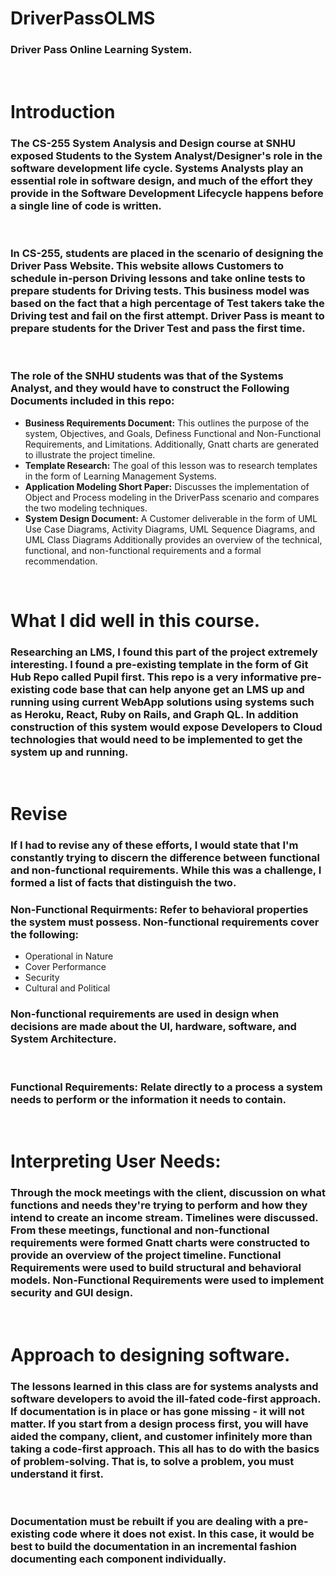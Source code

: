 # **DriverPassOLMS** 
### Driver Pass Online Learning System.

<br>

# Introduction 
###	The CS-255 System Analysis and Design course at SNHU exposed Students to the System Analyst/Designer's role in the software development life cycle. Systems Analysts play an essential role in software design, and much of the effort they provide in the Software Development Lifecycle happens before a single line of code is written. 

<br>

### In CS-255, students are placed in the scenario of designing the Driver Pass Website. This website allows Customers to schedule in-person Driving lessons and take online tests to prepare students for Driving tests. This business model was based on the fact that a high percentage of Test takers take the Driving test and fail on the first attempt. Driver Pass is meant to prepare students for the Driver Test and pass the first time.

<br>

### The role of the SNHU students was that of the Systems Analyst, and they would have to construct the Following Documents included in this repo: 

-  **Business Requirements Document:** This outlines the purpose of the system, Objectives, and Goals, Definess Functional and Non-Functional Requirements, and Limitations. Additionally, Gnatt charts are generated to illustrate the project timeline. 
- **Template Research:** The goal of this lesson was to research templates in the form of Learning Management Systems. 
- **Application Modeling Short Paper:** Discusses the implementation of Object and Process modeling in the DriverPass scenario and compares the two modeling techniques.
- **System Design Document:** A Customer deliverable in the form of UML Use Case Diagrams, Activity Diagrams, UML Sequence Diagrams, and UML Class Diagrams Additionally provides an overview of the technical, functional, and non-functional requirements and a formal recommendation. 

<br>

# What I did well in this course.
### Researching an LMS, I found this part of the project extremely interesting. I found a pre-existing template in the form of Git Hub Repo called Pupil first. This repo is a very informative pre-existing code base that can help anyone get an LMS up and running using current WebApp solutions using systems such as Heroku, React, Ruby on Rails, and Graph QL. In addition construction of this system would expose Developers to Cloud technologies that would need to be implemented to get the system up and running. 

<br>

# Revise
### If I had to revise any of these efforts, I would state that I'm constantly trying to discern the difference between functional and non-functional requirements. While this was a challenge, I formed a list of facts that distinguish the two. 

### **Non-Functional Requirments:** Refer to behavioral properties the system must possess. Non-functional requirements cover the following:
- Operational in Nature
- Cover Performance
- Security
- Cultural and Political

### Non-functional requirements are used in design when decisions are made about the UI, hardware, software, and System Architecture.
<br>

### **Functional Requirements:** Relate directly to a process a system needs to perform or the information it needs to contain. 

<br>

# Interpreting User Needs: 
### Through the mock meetings with the client, discussion on what functions and needs they're trying to perform and how they intend to create an income stream. Timelines were discussed. From these meetings, functional and non-functional requirements were formed Gnatt charts were constructed to provide an overview of the project timeline. Functional Requirements were used to build structural and behavioral models. Non-Functional Requirements were used to implement security and GUI design. 

<br>

# Approach to designing software.
### The lessons learned in this class are for systems analysts and software developers to avoid the ill-fated code-first approach. If documentation is in place or has gone missing - it will not matter. If you start from a design process first, you will have aided the company, client, and customer infinitely more than taking a code-first approach. This all has to do with the basics of problem-solving. That is, to solve a problem, you must understand it first. 

<br>

### Documentation must be rebuilt if you are dealing with a pre-existing code where it does not exist. In this case, it would be best to build the documentation in an incremental fashion documenting each component individually. 









